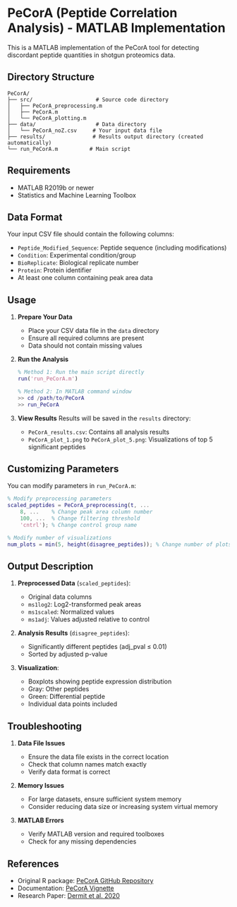 # PeCorA (Peptide Correlation Analysis) - MATLAB Implementation

This is a MATLAB implementation of the PeCorA tool for detecting discordant peptide quantities in shotgun proteomics data.

## Directory Structure
```
PeCorA/
├── src/                    # Source code directory
│   ├── PeCorA_preprocessing.m
│   ├── PeCorA.m
│   └── PeCorA_plotting.m
├── data/                   # Data directory
│   └── PeCorA_noZ.csv     # Your input data file
├── results/               # Results output directory (created automatically)
└── run_PeCorA.m          # Main script
```

## Requirements
- MATLAB R2019b or newer
- Statistics and Machine Learning Toolbox

## Data Format
Your input CSV file should contain the following columns:
- `Peptide_Modified_Sequence`: Peptide sequence (including modifications)
- `Condition`: Experimental condition/group
- `BioReplicate`: Biological replicate number
- `Protein`: Protein identifier
- At least one column containing peak area data

## Usage

1. **Prepare Your Data**
   - Place your CSV data file in the `data` directory
   - Ensure all required columns are present
   - Data should not contain missing values

2. **Run the Analysis**
   ```matlab
   % Method 1: Run the main script directly
   run('run_PeCorA.m')
   
   % Method 2: In MATLAB command window
   >> cd /path/to/PeCorA
   >> run_PeCorA
   ```

3. **View Results**
   Results will be saved in the `results` directory:
   - `PeCorA_results.csv`: Contains all analysis results
   - `PeCorA_plot_1.png` to `PeCorA_plot_5.png`: Visualizations of top 5 significant peptides

## Customizing Parameters

You can modify parameters in `run_PeCorA.m`:

```matlab
% Modify preprocessing parameters
scaled_peptides = PeCorA_preprocessing(t, ...
    8, ...    % Change peak area column number
    100, ...  % Change filtering threshold
    'cntrl'); % Change control group name

% Modify number of visualizations
num_plots = min(5, height(disagree_peptides)); % Change number of plots to generate
```

## Output Description

1. **Preprocessed Data** (`scaled_peptides`):
   - Original data columns
   - `ms1log2`: Log2-transformed peak areas
   - `ms1scaled`: Normalized values
   - `ms1adj`: Values adjusted relative to control

2. **Analysis Results** (`disagree_peptides`):
   - Significantly different peptides (adj_pval ≤ 0.01)
   - Sorted by adjusted p-value

3. **Visualization**:
   - Boxplots showing peptide expression distribution
   - Gray: Other peptides
   - Green: Differential peptide
   - Individual data points included

## Troubleshooting

1. **Data File Issues**
   - Ensure the data file exists in the correct location
   - Check that column names match exactly
   - Verify data format is correct

2. **Memory Issues**
   - For large datasets, ensure sufficient system memory
   - Consider reducing data size or increasing system virtual memory

3. **MATLAB Errors**
   - Verify MATLAB version and required toolboxes
   - Check for any missing dependencies

## References
- Original R package: [PeCorA GitHub Repository](https://github.com/jessegmeyerlab/PeCorA)
- Documentation: [PeCorA Vignette](docs/PeCorA_vignette.pdf)
- Research Paper: [Dermit et al. 2020](docs/dermit-et-al-2020-peptide-correlation-analysis-(pecora)-reveals-differential-proteoform-regulation.pdf) 